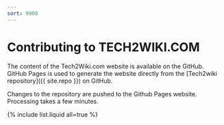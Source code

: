 ```yaml
---
sort: 9000
---
```

# Contributing to TECH2WIKI.COM

The content of the Tech2Wiki.com website is available on the GitHub. GitHub Pages is used to generate the website directly from the [Tech2wiki repository]({{ site.repo }}) on GitHub.

Changes to the repository are pushed to the Github Pages website. Processing takes a few minutes.

{% include list.liquid all=true %}
